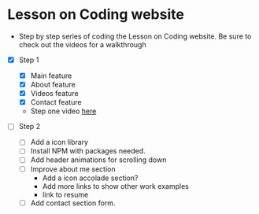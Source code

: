 # Lesson on Coding website
- Step by step series of coding the Lesson on Coding website. Be sure to check out the videos for a walkthrough

- [x] Step 1
    - [x] Main feature
    - [x] About feature
    - [x] Videos feature
    - [x] Contact feature
    - Step one video [here](https://youtu.be/m8r-co6aepo)
 
 - [ ] Step 2
    - [ ] Add a icon library
    - [ ] Install NPM with packages needed.
    - [ ] Add header animations for scrolling down
    - [ ] Improve about me section
        - Add a icon accolade section?
        - Add more links to show other work examples 
        - link to resume
    - [ ] Add contact section form.
